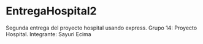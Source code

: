 # EntregaHospital2
Segunda entrega del proyecto hospital usando express. 
Grupo 14: Proyecto Hospital. Integrante: Sayuri Ecima

